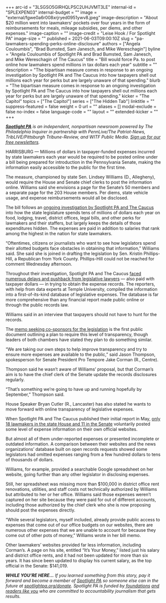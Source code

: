 +++
arc-id = "3LSGSO5GIRHQLPSC2UHJVMT3LE"
internal-id = "SPLEXPEN03"
internal-budget = ""
image = "external/fgwe0a6r008xrjryed0951ywv8.jpeg"
image-description = "About $20 million went into lawmakers’ pockets over four years in the form of reimbursements for meals, mileage subsidies, per diems, and other expenses."
image-caption = ""
image-credit = "Leise Hook / For Spotlight PA"
image-size = ""
published = 2021-06-03T09:00:10Z
slug = "pa-lawmakers-spending-perks-online-disclosure"
authors = ["Angela Couloumbis", "Brad Bumsted, Sam Janesch, and Mike Wereschagin"]
byline = "Angela Couloumbis of Spotlight PA and Brad Bumsted, Sam Janesch, and Mike Wereschagin of The Caucus"
title = "Bill would force Pa. to post online how lawmakers spend millions in tax dollars each year"
subtitle = ""
description = "The bipartisan measure comes in response to an ongoing investigation by Spotlight PA and The Caucus into how taxpayers shell out millions each year for perks but are largely unaware of that spending."
blurb = "The bipartisan measure comes in response to an ongoing investigation by Spotlight PA and The Caucus into how taxpayers shell out millions each year for perks but are largely unaware of that spending."
kicker = "The Capitol"
topics = ["The Capitol"]
series = ["The Hidden Tab"]
linktitle = ""
suppress-featured = false
weight = 0
url = ""
aliases = []
modal-exclude = false
no-index = false
language-code = ""
layout = ""
extended-kicker = ""
+++

<a href="https://www.spotlightpa.org/"><i><b>Spotlight PA</b></i></a><i> is an independent, nonpartisan newsroom powered by The Philadelphia Inquirer in partnership with PennLive/The Patriot-News, TribLIVE/Pittsburgh Tribune-Review, and WITF Public Media. </i><a href="https://www.spotlightpa.org/newsletters"><i>Sign up for our free newsletters</i></a><i>.</i>

HARRISBURG — Millions of dollars in taxpayer-funded expenses incurred by state lawmakers each year would be required to be posted online under a bill being prepared for introduction in the Pennsylvania Senate, making the information easily accessible to the public for the first time.

The measure, championed by state Sen. Lindsey Williams (D., Allegheny), would require the House and Senate chief clerks to post the information online. Williams said she envisions a page for the Senate’s 50 members and a separate page for the 203 House members. Per diems, state vehicle usage, and expense reimbursements would all be disclosed.

The bill follows an <a href="https://www.spotlightpa.org/news/2021/05/pa-legislature-expense-accounts-hidden-legislative-privilege/" target="_blank">ongoing investigation by Spotlight PA and The Caucus</a> into how the state legislature spends tens of millions of dollars each year on food, lodging, travel, district offices, legal bills, and other perks for lawmakers and their staffers, but largely keeps the details of those expenditures hidden. The expenses are paid in addition to salaries that rank among the highest in the nation for state lawmakers.

<script src="https://www.spotlightpa.org/embed.js" async></script><div data-spl-embed-version="1" data-spl-src="https://www.spotlightpa.org/embeds/newsletter/"></div>

“Oftentimes, citizens or journalists who want to see how legislators spend their allotted budgets face obstacles in obtaining that information,” Williams said. She said she is joined in drafting the legislation by Sen. Kristin Phillips-Hill, a Republican from York County. Phillips-Hill could not be reached for comment Wednesday afternoon.

Throughout their investigation, Spotlight PA and The Caucus <a href="https://www.spotlightpa.org/news/2021/05/pa-legislative-expenses-investigation-how-we-did-it-spotlightpa-thecaucus/" target="_blank">faced numerous delays and pushback from legislative lawyers</a> — also paid with taxpayer dollars — in trying to obtain the expense records. The reporters, with help from data experts at Temple University, compiled the information into a first-of-its-kind database of legislative expenses. The database is far more comprehensive than any financial report made public online or through the public records law.

Williams said in an interview that taxpayers should not have to hunt for the records.

The <a href="https://www.legis.state.pa.us/cfdocs/Legis/CSM/showMemoPublic.cfm?chamber=S&SPick=20210&cosponId=35644" target="_blank">memo seeking co-sponsors for the legislation</a> is the first public document outlining a plan to require this level of transparency, though leaders of both chambers have stated they plan to do something similar.

“We are taking our own steps to help improve transparency and try to ensure more expenses are available to the public,” said Jason Thompson, spokesperson for Senate President Pro Tempore Jake Corman (R., Centre).

Thompson said he wasn’t aware of Williams’ proposal, but that Corman’s aim is to have the chief clerk of the Senate update the records disclosures regularly.

“That’s something we’re going to have up and running hopefully by September,” Thompson said.

House Speaker Bryan Cutler (R., Lancaster) has also stated he wants to move forward with online transparency of legislative expenses.

When Spotlight PA and The Caucus published their initial report in May, <a href="https://www.spotlightpa.org/news/2021/05/pa-lawmaker-expenses-transparency-websites/" target="_blank">only 18 lawmakers in the state House and 11 in the Senate</a> voluntarily posted some level of expense information on their own official websites.

But almost all of them under-reported expenses or presented incomplete or outdated information. A comparison between their websites and the news organizations’ database built on open records requests showed some legislators had omitted expenses ranging from a few hundred dollars to tens of thousands of dollars.

<script src="https://www.spotlightpa.org/embed.js" async></script><div data-spl-embed-version="1" data-spl-src="https://www.spotlightpa.org/embeds/donate/?teaser_text=If%20you%20learned%20something%20from%20this%20report%2C%20pay%20it%20forward%20and%20become%20a%20member%20of%20Spotlight%20PA%20so%20someone%20else%20can%20in%20the%20future."></div>


Williams, for example, provided a searchable Google spreadsheet on her website, going further than any other legislator in disclosing expenses.

Still, her spreadsheet was missing more than $100,000 in district office rent renovations, utilities, and staff costs not technically authorized by Williams but attributed to her or her office. Williams said those expenses weren’t captured on her site because they were paid for out of different accounts, including those authorized by the chief clerk who she is now proposing should post the expenses directly.

“While several legislators, myself included, already provide public access to expenses that come out of our office budgets on our websites, there are numerous other expenses that we are unable to account for because they come out of other pots of money,” Williams wrote in her bill memo.

Other lawmakers’ websites provided far less information, including Corman’s. A page on his site, entitled “It’s Your Money,” listed just his salary and district office rents, and it had not been updated for more than six years. It has since been updated to display his current salary, as the top official in the Senate: $141,019.

<i><b>WHILE YOU’RE HERE...</b></i><i> If you learned something from this story, pay it forward and become a member of </i><a href="https://www.spotlightpa.org/"><i>Spotlight PA</i></a><i> so someone else can in the future at </i><a href="http://spotlightpa.org/donate"><i>spotlightpa.org/donate</i></a><i>. Spotlight PA is funded by</i><a href="https://www.spotlightpa.org/support"><i> foundations</i></a><i> </i><a href="https://www.spotlightpa.org/support"><i>and readers like you</i></a><i> who are committed to accountability journalism that gets results.</i>
